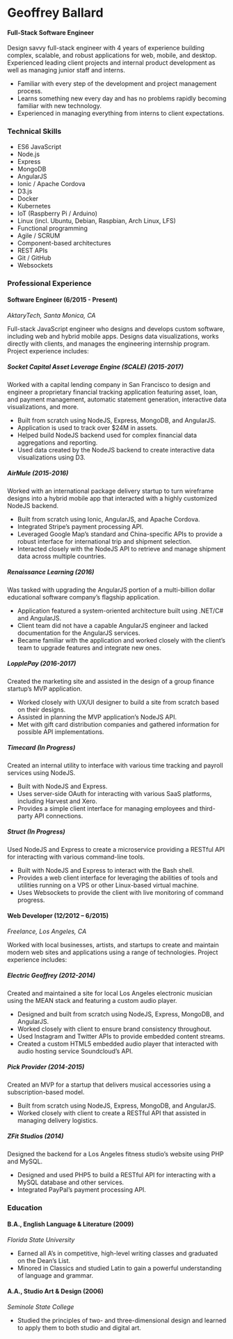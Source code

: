 # Geoffrey Ballard

#### Full-Stack Software Engineer

Design savvy full-stack engineer with 4 years of experience building complex, scalable, and robust applications for web, mobile, and desktop. Experienced leading client projects and internal product development as well as managing junior staff and interns.

- Familiar with every step of the development and project management process.
- Learns something new every day and has no problems rapidly becoming familiar with new technology.
- Experienced in managing everything from interns to client expectations.

### Technical Skills

- ES6 JavaScript
- Node.js
- Express
- MongoDB
- AngularJS
- Ionic / Apache Cordova
- D3.js
- Docker
- Kubernetes
- IoT (Raspberry Pi / Arduino)
- Linux (incl. Ubuntu, Debian, Raspbian, Arch Linux, LFS)
- Functional programming
- Agile / SCRUM
- Component-based architectures
- REST APIs
- Git / GitHub
- Websockets

### Professional Experience

#### Software Engineer (6/2015 - Present)

_AktaryTech, Santa Monica, CA_

Full-stack JavaScript engineer who designs and develops custom software, including web and hybrid mobile apps. Designs data visualizations, works directly with clients, and manages the engineering internship program. Project experience includes:

##### Socket Capital Asset Leverage Engine (SCALE) (2015-2017)

Worked with a capital lending company in San Francisco to design and engineer a proprietary financial tracking application featuring asset, loan, and payment management, automatic statement generation, interactive data visualizations, and more.

- Built from scratch using NodeJS, Express, MongoDB, and AngularJS.
- Application is used to track over $24M in assets.
- Helped build NodeJS backend used for complex financial data aggregations and reporting.
- Used data created by the NodeJS backend to create interactive data visualizations using D3.

##### AirMule (2015-2016)

Worked with an international package delivery startup to turn wireframe designs into a hybrid mobile app that interacted with a highly customized NodeJS backend.

- Built from scratch using Ionic, AngularJS, and Apache Cordova.
- Integrated Stripe’s payment processing API.
- Leveraged Google Map’s standard and China-specific APIs to provide a robust interface for international trip and shipment selection.
- Interacted closely with the NodeJS API to retrieve and manage shipment data across multiple countries.

##### Renaissance Learning (2016)

Was tasked with upgrading the AngularJS portion of a multi-billion dollar educational software company’s flagship application.

- Application featured a system-oriented architecture built using .NET/C# and AngularJS.
- Client team did not have a capable AngularJS engineer and lacked documentation for the AngularJS services.
- Became familiar with the application and worked closely with the client’s team to upgrade features and integrate new ones.

##### LopplePay (2016-2017)

Created the marketing site and assisted in the design of a group finance startup’s MVP application.

- Worked closely with UX/UI designer to build a site from scratch based on their designs.
- Assisted in planning the MVP application’s NodeJS API.
- Met with gift card distribution companies and gathered information for possible API implementations.

##### Timecard (In Progress)

Created an internal utility to interface with various time tracking and payroll services using NodeJS.

- Built with NodeJS and Express.
- Uses server-side OAuth for interacting with various SaaS platforms, including Harvest and Xero.
- Provides a simple client interface for managing employees and third-party API connections.

##### Struct (In Progress)

Used NodeJS and Express to create a microservice providing a RESTful API for interacting with various command-line tools.

- Built with NodeJS and Express to interact with the Bash shell.
- Provides a web client interface for leveraging the abilities of tools and utilities running on a VPS or other Linux-based virtual machine.
- Uses Websockets to provide the client with live monitoring of command progress.

#### Web Developer (12/2012 – 6/2015)

_Freelance, Los Angeles, CA_

Worked with local businesses, artists, and startups to create and maintain modern web sites and applications using a range of technologies. Project experience includes:

##### Electric Geoffrey (2012-2014)

Created and maintained a site for local Los Angeles electronic musician using the MEAN stack and featuring a custom audio player.

- Designed and built from scratch using NodeJS, Express, MongoDB, and AngularJS.
- Worked closely with client to ensure brand consistency throughout.
- Used Instagram and Twitter APIs to provide embedded content streams.
- Created a custom HTML5 embedded audio player that interacted with audio hosting service Soundcloud’s API.

##### Pick Provider (2014-2015)

Created an MVP for a startup that delivers musical accessories using a subscription-based model.

- Built from scratch using NodeJS, Express, MongoDB, and AngularJS.
- Worked closely with client to create a RESTful API that assisted in managing delivery logistics.

##### ZFit Studios (2014)

Designed the backend for a Los Angeles fitness studio’s website using PHP and MySQL.

- Designed and used PHP5 to build a RESTful API for interacting with a MySQL database and other services.
- Integrated PayPal’s payment processing API.

### Education

#### B.A., English Language & Literature (2009)

_Florida State University_

- Earned all A’s in competitive, high-level writing classes and graduated on the Dean’s List. 
- Minored in Classics and studied Latin to gain a powerful understanding of language and grammar.

#### A.A., Studio Art & Design (2006)

_Seminole State College_

- Studied the principles of two- and three-dimensional design and learned to apply them to both studio and digital art.